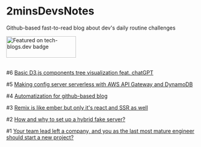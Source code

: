 # 2minsDevsNotes
Github-based fast-to-read blog about dev's daily routine challenges

<a href="https://tech-blogs.dev">
  <img src="https://tech-blogs.dev/featured-light-large.png" alt="Featured on tech-blogs.dev badge" width="185" height="57"/>
</a><br/><br/>

<!-- Update Below -->
#6 [Basic D3.js components tree visualization feat. chatGPT](https://github.com/vtcaregorodtcev/2minsDevsNotes/issues/6)

#5 [Making config server serverless with AWS API Gateway and DynamoDB](https://github.com/vtcaregorodtcev/2minsDevsNotes/issues/5)

#4 [Automatization for github-based blog](https://github.com/vtcaregorodtcev/2minsDevsNotes/issues/4)

#3 [Remix is like ember but only it's react and SSR as well](https://github.com/vtcaregorodtcev/2minsDevsNotes/issues/3)

#2 [How and why to set up a hybrid fake server?](https://github.com/vtcaregorodtcev/2minsDevsNotes/issues/2)

#1 [Your team lead left a company, and you as the last most mature engineer should start a new project?](https://github.com/vtcaregorodtcev/2minsDevsNotes/issues/1)
